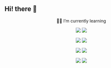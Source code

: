 ## Hi! there 👋
<p align='center'>
  🏄‍♂️ I’m currently learning
</p>
<p align='center'>
	<img src="https://img.shields.io/badge/-Python-3776AB?style=flat&logo=Python&logoColor=white"/>
	<img src="https://img.shields.io/badge/javascript-F7DF1E?style=flat&logo=javascript&logoColor=white"/>
</p>
 <p align='center'>
 <img src="https://img.shields.io/badge/Django-092E20?style=flat&logo=Django&logoColor=white"/>
<img src="https://img.shields.io/badge/react-61DAFB?style=flat&logo=React&logoColor=white"/>
 </p>
 <p align='center'>
<img src="https://img.shields.io/badge/mariadb-003545?style=flat&logo=mariadb&logoColor=white"/>
<img src="https://img.shields.io/badge/AmazonAWS-232F3E?style=flat&logo=AmazonAWS&logoColor=white"/>
</p>
 <p align='center'>
</p>
 <p align='center'>
<img src="https://img.shields.io/badge/Docker-2496ED?style=flat&logo=Docker&logoColor=white"/>
<img src="https://img.shields.io/badge/githubactions-2088FF?style=flat&logo=githubActions&logoColor=white"/>
</p>

